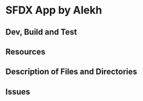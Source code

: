 # SFDX  App by Alekh

## Dev, Build and Test


## Resources


## Description of Files and Directories


## Issues


